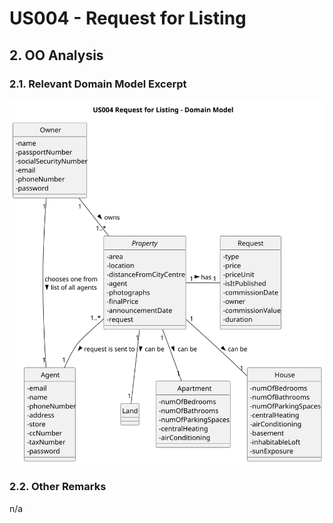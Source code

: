 # US004 - Request for Listing

## 2. OO Analysis

### 2.1. Relevant Domain Model Excerpt

![US004-MD](svg/US004-MD.svg)

### 2.2. Other Remarks

n/a